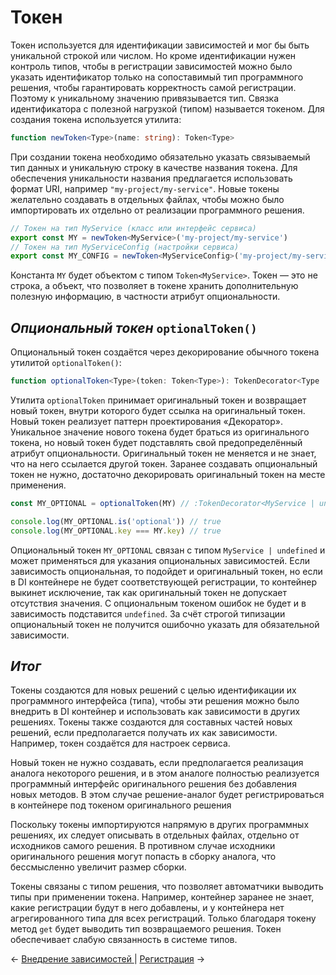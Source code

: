 # Токен

Токен используется для идентификации зависимостей и мог бы быть уникальной строкой или числом. Но кроме идентификации нужен контроль типов, чтобы в регистрации зависимостей можно было указать идентификатор только на сопоставимый тип программного решения, чтобы гарантировать корректность самой регистрации. Поэтому к уникальному значению привязывается тип. Связка идентификатора с полезной нагрузкой (типом) называется токеном. Для создания токена используется утилита:

```ts
function newToken<Type>(name: string): Token<Type>
```

При создании токена необходимо обязательно указать связываемый тип данных и уникальную строку в качестве названия токена. Для обеспечения уникальности названия предлагается использовать формат URI, например `"my-project/my-service"`. Новые токены желательно создавать в отдельных файлах, чтобы можно было импортировать их отдельно от реализации программного решения.

```ts
// Токен на тип MyService (класс или интерфейс сервиса)
export const MY = newToken<MyService>('my-project/my-service')
// Токен на тип MyServiceConfig (настройки сервиса)
export const MY_CONFIG = newToken<MyServiceConfig>('my-project/my-service/config')
```

Константа `MY` будет объектом с типом `Token<MyService>`. Токен — это не строка, а объект, что позволяет в токене хранить дополнительную полезную информацию, в частности атрибут опциональности.  
## _Опциональный токен_ `optionalToken()`

Опциональный токен создаётся через декорирование обычного токена утилитой `optionalToken()`:

```ts
function optionalToken<Type>(token: Token<Type>): TokenDecorator<Type | undefined>
```

Утилита `optionalToken` принимает оригинальный токен и возвращает новый токен, внутри которого будет ссылка на оригинальный токен. Новый токен реализует паттерн проектирования «Декоратор». Уникальное значение нового токена будет браться из оригинального токена, но новый токен будет подставлять свой предопределённый атрибут опциональности. Оригинальный токен не меняется и не знает, что на него ссылается другой токен. Заранее создавать опциональный токен не нужно, достаточно декорировать оригинальный токен на месте применения. 

```ts
const MY_OPTIONAL = optionalToken(MY) // :TokenDecorator<MyService | undefined>

console.log(MY_OPTIONAL.is('optional')) // true
console.log(MY_OPTIONAL.key === MY.key) // true
```

Опциональный токен `MY_OPTIONAL` связан с типом `MyService | undefined` и может применяться для указания опциональных зависимостей. Если зависимость опциональная, то подойдет и оригинальный токен, но если в DI контейнере не будет соответствующей регистрации, то контейнер выкинет исключение, так как оригинальный токен не допускает отсутствия значения. С опциональным токеном ошибок не будет и в зависимость подставится `undefined`. За счёт строгой типизации опциональный токен не получится ошибочно указать для обязательной зависимости. 
## _Итог_

Токены создаются для новых решений с целью идентификации их программного интерфейса (типа), чтобы эти решения можно было внедрить в DI контейнер и использовать как зависимости в других решениях. Токены также создаются для составных частей новых решений, если предполагается получать их как зависимости. Например, токен создаётся для настроек сервиса.

Новый токен не нужно создавать, если предполагается реализация аналога некоторого решения, и в этом аналоге полностью реализуется программный интерфейс оригинального решения без добавления новых методов. В этом случае решение-аналог будет регистрироваться в контейнере под токеном оригинального решения

Поскольку токены импортируются напрямую в других программных решениях, их следует описывать в отдельных файлах, отдельно от исходников самого решения. В противном случае исходники оригинального решения могут попасть в сборку аналога, что бессмысленно увеличит размер сборки.

Токены связаны с типом решения, что позволяет автоматчики выводить типы при применении токена. Например, контейнер заранее не знает, какие регистрации будут в него добавлены, и у контейнера нет агрегированного типа для всех регистраций. Только благодаря токену метод `get` будет выводить тип возвращаемого решения. Токен обеспечивает слабую связанность в системе типов.

← [Внедрение зависимостей ](dependency_management/dependency_injection.md) | [Регистрация](registration.md) →
